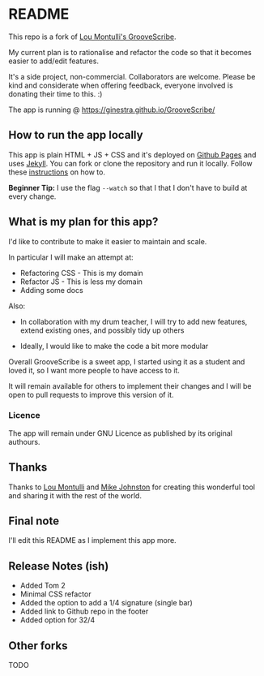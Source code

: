 # README

This repo is a fork of [Lou Montulli's GrooveScribe](https://github.com/montulli/GrooveScribe).

My current plan is to rationalise and refactor the code so that it becomes easier to add/edit features.

It's a side project, non-commercial. Collaborators are welcome.
Please be kind and considerate when offering feedback, everyone involved is donating their time to this. :)

The app is running @ https://ginestra.github.io/GrooveScribe/

## How to run the app locally

This app is plain HTML + JS + CSS and it's deployed on [Github Pages](https://pages.github.com/) and uses [Jekyll](https://jekyllrb.com/).
You can fork or clone the repository and run it locally. Follow these [instructions](https://docs.github.com/en/pages/setting-up-a-github-pages-site-with-jekyll/testing-your-github-pages-site-locally-with-jekyll) on how to.

**Beginner Tip:** I use the flag `--watch` so that I that I don't have to build at every change.

## What is my plan for this app?

I'd like to contribute to make it easier to maintain and scale.

In particular I will make an attempt at:
* Refactoring CSS - This is my domain
* Refactor JS - This is less my domain
* Adding some docs

Also:

* In collaboration with my drum teacher, I will try to add new features, extend existing ones, and possibly tidy up others

* Ideally, I would like to make the code a bit more modular

Overall GrooveScribe is a sweet app, I started using it as a student and loved it, so I want more people to have access to it.

It will remain available for others to implement their changes and I will be open to pull requests to improve this version of it.

### Licence
The app will remain under GNU Licence as published by its original authours.

## Thanks
Thanks to [Lou Montulli](http://montulli.github.io/GrooveScribe/) and [Mike Johnston](http://www.mikeslessons.com/gscribe/) for creating this wonderful tool and sharing it with the rest of the world.

## Final note
I'll edit this README as I implement this app more.

## Release Notes (ish)

- Added Tom 2
- Minimal CSS refactor
- Added the option to add a 1/4 signature (single bar)
- Added link to Github repo in the footer
- Added option for 32/4

## Other forks
TODO